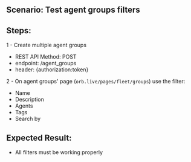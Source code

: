 ## Scenario: Test agent groups filters 
## Steps:
1 - Create multiple agent groups

- REST API Method: POST
- endpoint: /agent_groups
- header: {authorization:token}

2 - On agent groups' page (`orb.live/pages/fleet/groups`) use the filter:

* Name
* Description
* Agents
* Tags
* Search by


## Expected Result:

- All filters must be working properly

 
